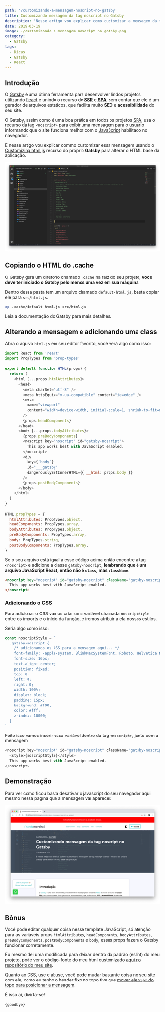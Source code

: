 ```yaml
---
path: '/customizando-a-mensagem-noscript-no-gatsby'
title: Customizando mensagem da tag noscript no Gatsby
description: 'Nesse artigo vou explicar como customizar a mensagem da tag noscript usando o recurso do próprio Gatsby para alterar o HTML base da aplicação.'
date: 2019-03-19
image: ./customizando-a-mensagem-noscript-no-gatsby.png
category:
  - Gatsby
tags:
  - Dicas
  - Gatsby
  - React
---
```


## Introdução

O [Gatsby](https://www.gatsbyjs.org/) é uma ótima ferramenta para desenvolver lindos projetos utilizando [React](https://reactjs.org/) e unindo o recurso de **<abbr title="Server Side Rendering">SSR</abbr>** e **<abbr title="Single Page Application">SPA</abbr>**, sem contar que ele é um gerador de arquivos estáticos, que facilita muito **SEO** e **acessibilidade** do seu site.

O Gatsby, assim como é uma boa prática em todos os projetos <abbr title="Single Page Application">SPA</abbr>, usa o recurso da tag `<noscript>` para exibir uma mensagem para o usuário informando que o site funciona melhor com o [JavaScript](https://link) habilitado no navegador.

E nesse artigo vou explicar commo customizar essa mensagem usando o [Customizing html.js](https://www.gatsbyjs.org/docs/custom-html/) recurso do próprio **Gatsby** para alterar o HTML base da aplicação.

![Customizando mensagem da tag noscript no Gatsby](./customizando-a-mensagem-noscript-no-gatsby.png)

## Copiando o HTML do .cache

O Gatsby gera um diretório chamado `.cache` na raiz do seu projeto, **você deve ter iniciado o Gatsby pelo menos uma vez em sua máquina**.

Dentro dessa pasta tem um arquivo chamado `default-html.js`, basta copiar ele para `src/html.js`.

```sh
cp .cache/default-html.js src/html.js
```

Leia a documentação do Gatsby para mais detalhes.

## Alterando a mensagem e adicionando uma class

Abra o aquivo `html.js` em seu editor favorito, você verá algo como isso:

```javascript
import React from 'react'
import PropTypes from 'prop-types'

export default function HTML(props) {
  return (
    <html {...props.htmlAttributes}>
      <head>
        <meta charSet="utf-8" />
        <meta httpEquiv="x-ua-compatible" content="ie=edge" />
        <meta
          name="viewport"
          content="width=device-width, initial-scale=1, shrink-to-fit=no"
        />
        {props.headComponents}
      </head>
      <body {...props.bodyAttributes}>
        {props.preBodyComponents}
        <noscript key="noscript" id="gatsby-noscript">
          This app works best with JavaScript enabled.
        </noscript>
        <div
          key={`body`}
          id="___gatsby"
          dangerouslySetInnerHTML={{ __html: props.body }}
        />
        {props.postBodyComponents}
      </body>
    </html>
  )
}

HTML.propTypes = {
  htmlAttributes: PropTypes.object,
  headComponents: PropTypes.array,
  bodyAttributes: PropTypes.object,
  preBodyComponents: PropTypes.array,
  body: PropTypes.string,
  postBodyComponents: PropTypes.array,
}
```

Se o seu arquivo está igual a esse código acima então encontre a tag `<noscript>` e adicione a classe `gatsby-noscript`, **lembrando que é um arquivo JavaScript React, então não é `class`, mas `className`**.

```html
<noscript key="noscript" id="gatsby-noscript" className="gatsby-noscript">
  This app works best with JavaScript enabled.
</noscript>
```

### Adicionando o CSS

Para adicionar o CSS vamos criar uma variável chamada `noscriptStyle` entre os imports e o início da função, e iremos atribuir a ela nossos estilos.

Seria algo como isso:

```javascript
const noscriptStyle = `
  .gatsby-noscript {
    /* adicionamos os CSS para a mensagem aqui... */
    font-family: -apple-system, BlinkMacSystemFont, Roboto, Helvetica Neue, Helvetica, Arial, sans-serif;
    font-size: 16px;
    text-align: center;
    position: fixed;
    top: 0;
    left: 0;
    right: 0;
    width: 100%;
    display: block;
    padding: 15px;
    background: #f00;
    color: #fff;
    z-index: 10000;
  }
`
```

Feito isso vamos inserir essa variável dentro da tag `<noscript>`, junto com a mensagem.

```javascript
<noscript key="noscript" id="gatsby-noscript" className="gatsby-noscript">
  <style>{noscriptStyle}</style>
  This app works best with JavaScript enabled.
</noscript>
```

## Demonstração

Para ver como ficou basta desativar o javascript do seu navegador aqui mesmo nessa página que a mensagem vai aparecer.

![Customizando mensagem da tag noscript no Gatsby - Demonstração](./customizando-a-mensagem-noscript-no-gatsby-demo.png)

## Bônus

Você pode editar qualquer coisa nesse template JavaScript, só atenção para as variáveis props `htmlAttributes`, `headComponents`, `bodyAttributes`, `preBodyComponents`, `postBodyComponents` e `body`, essas props fazem o Gatsby funcionar corretamente.

Eu mesmo dei uma modificada para deixar dentro do padrão (eslint) do meu projeto, pode ver o código-fonte do meu html customizado [aqui no repositório do meu site](https://github.com/nandomoreirame/nandomoreira.dev/blob/dev/src/html.js#L4).

Quanto ao CSS, use e abuse, você pode mudar bastante coisa no seu site com ele, como eu tenho o header fixo no topo tive que [mover ele `55px` do topo para posicionar a mensagem](https://github.com/nandomoreirame/nandomoreira.dev/blob/dev/src/html.js#L20-L22).

É isso ai, divirta-se!

`{goodbye}`
